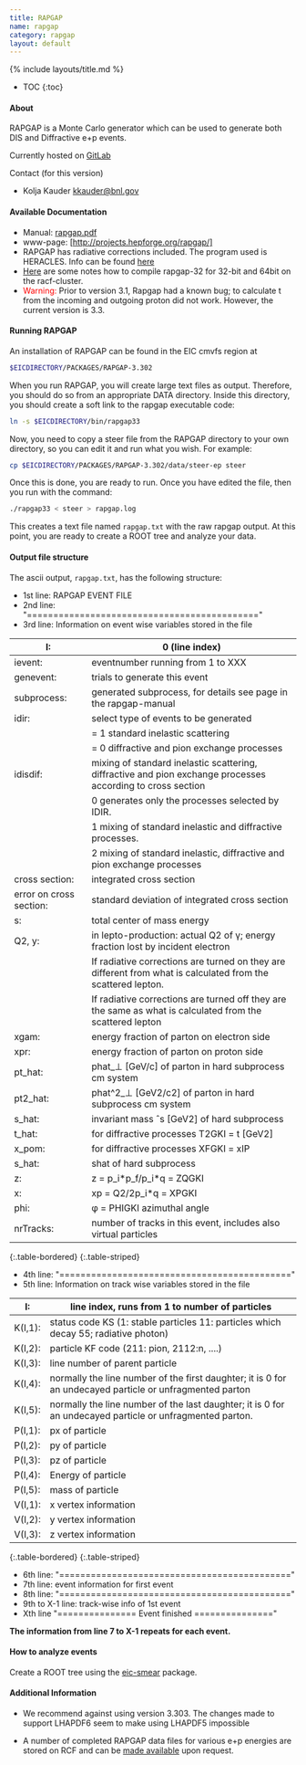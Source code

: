 ```yaml
---
title: RAPGAP
name: rapgap
category: rapgap
layout: default
---
```


{% include layouts/title.md %}

* TOC
{:toc}


#### About

RAPGAP is a Monte Carlo generator which can be used to generate both DIS and Diffractive e+p events.

Currently hosted on [GitLab](https://gitlab.com/eic/mceg/RAPGAP-3.302)

Contact (for this version)
* Kolja Kauder <kkauder@bnl.gov>


#### Available Documentation

* Manual: [rapgap.pdf](http://projects.hepforge.org/rapgap/rapgap.pdf)
* www-page: [http://projects.hepforge.org/rapgap/]
* RAPGAP has radiative corrections included. The program used is HERACLES. Info can be found [here](http://www.desy.de/~hspiesb/heracles.html)
* [Here](https://wiki.bnl.gov/eic/index.php/RAPGAP_compile) are some notes how to compile rapgap-32 for 32-bit and 64bit on the racf-cluster.
* <span style="color:red">Warning:</span> Prior to version 3.1, Rapgap had a known bug; to calculate t from the incoming and outgoing proton did not work. However, the current version is 3.3.

#### Running RAPGAP

An installation of RAPGAP can be found in the EIC cmvfs region at
```sh
$EICDIRECTORY/PACKAGES/RAPGAP-3.302
```

When you run RAPGAP, you will create large text files as output.
Therefore, you should do so from an appropriate DATA directory.
Inside this directory, you should create a soft link to the rapgap executable code:
```sh
ln -s $EICDIRECTORY/bin/rapgap33
```

Now, you need to copy a steer file from the RAPGAP directory to your own directory,
so you can edit it and run what you wish. For example:
```sh
cp $EICDIRECTORY/PACKAGES/RAPGAP-3.302/data/steer-ep steer
```

Once this is done, you are ready to run. Once you have edited the file, then you run with the command:
```sh
./rapgap33 < steer > rapgap.log
```

This creates a text file named `rapgap.txt` with the raw rapgap output. At this point, you are ready to create a ROOT tree and analyze your data.


#### Output file structure
The ascii output, `rapgap.txt`, has the following structure:

* 1st line: RAPGAP EVENT FILE
* 2nd line: "============================================"
* 3rd line: Information on event wise variables stored in the file

| I:                                                                                                            | 0 \(line index\)                                                                                            |
|---------------------------------------------------------------------------------------------------------------|-------------------------------------------------------------------------------------------------------------|
| ievent:                                                                                                       | eventnumber running from 1 to XXX                                                                           |
| genevent:                                                                                                     | trials to generate this event                                                                               |
| subprocess:                                                                                                   | generated subprocess, for details see page in the rapgap\-manual                                            |
| idir:                                                                                                         | select type of events to be generated                                                                       |
| | = 1 standard inelastic scattering                                                                             |
| | = 0 diffractive and pion exchange processes                                                                   |
| idisdif:                                                                                                      | mixing of standard inelastic scattering, diffractive and pion exchange processes according to cross section |
| | 0 generates only the processes selected by IDIR\.                                                             |
| | 1 mixing of standard inelastic and diffractive processes\.                                                    |
| | 2 mixing of standard inelastic, diffractive and pion exchange processes                                       |
| cross section:                                                                                                | integrated cross section                                                                                    |
| error on cross section:                                                                                       | standard deviation of integrated cross section                                                              |
| s:                                                                                                            | total center of mass energy                                                                                 |
| Q2, y:                                                                                                        | in lepto\-production: actual Q2 of γ; energy fraction lost by incident electron                             |
| | If radiative corrections are turned on they are different from what is calculated from the scattered lepton\. |
| | If radiative corrections are turned off they are the same as what is calculated from the scattered lepton     |
| xgam:                                                                                                         | energy fraction of parton on electron side                                                                  |
| xpr:                                                                                                          | energy fraction of parton on proton side                                                                    |
| pt\_hat:                                                                                                      | phat\_⊥ \[GeV/c\] of parton in hard subprocess cm system                                                    |
| pt2\_hat:                                                                                                     | phat^2\_⊥ \[GeV2/c2\] of parton in hard subprocess cm system                                                |
| s\_hat:                                                                                                       | invariant mass ˆs \[GeV2\] of hard subprocess                                                               |
| t\_hat:                                                                                                       | for diffractive processes T2GKI = t \[GeV2\]                                                                |
| x\_pom:                                                                                                       | for diffractive processes XFGKI = xIP                                                                       |
| s\_hat:                                                                                                       | shat of hard subprocess                                                                                     |
| z:                                                                                                            | z = p\_i\*p\_f/p\_i\*q = ZQGKI                                                                              |
| x:                                                                                                            | xp = Q2/2p\_i\*q = XPGKI                                                                                    |
| phi:                                                                                                          | φ = PHIGKI azimuthal angle                                                                                  |
| nrTracks:                                                                                                     | number of tracks in this event, includes also virtual particles                                             |
{:.table-bordered}
{:.table-striped}
<br />

* 4th line: "============================================"
* 5th line: Information on track wise variables stored in the file

| I:      | line index, runs from 1 to number of particles                                                           |
| ------- | -------------------------------------------------------------------------------------------------------- |
| K(I,1): | status code KS (1: stable particles 11: particles which decay 55; radiative photon)                      |
| K(I,2): | particle KF code (211: pion, 2112:n, ....)                                                               |
| K(I,3): | line number of parent particle                                                                           |
| K(I,4): | normally the line number of the first daughter; it is 0 for an undecayed particle or unfragmented parton |
| K(I,5): | normally the line number of the last daughter; it is 0 for an undecayed particle or unfragmented parton. |
| P(I,1): | px of particle                                                                                           |
| P(I,2): | py of particle                                                                                           |
| P(I,3): | pz of particle                                                                                           |
| P(I,4): | Energy of particle                                                                                       |
| P(I,5): | mass of particle                                                                                         |
| V(I,1): | x vertex information                                                                                     |
| V(I,2): | y vertex information                                                                                     |
| V(I,3): | z vertex information                                                                             |
{:.table-bordered}
{:.table-striped}
<br />

* 6th line: "============================================"
* 7th line: event information for first event
* 8th line: "============================================"
* 9th to X-1 line: track-wise info of 1st event
* Xth line "=============== Event finished ==============="

**The information from line 7 to X-1 repeats for each event.**

#### How to analyze events
Create a ROOT tree using the [eic-smear](eicsmear.html#tree-generation) package.

#### Additional Information

*  We recommend against using version 3.303. The changes made to support LHAPDF6
 seem to make using LHAPDF5 impossible

* A number of completed RAPGAP data files for various e+p energies are stored on RCF
and can be [made available](../resources/storage.html) upon request.

<br />
<br />
<br />
